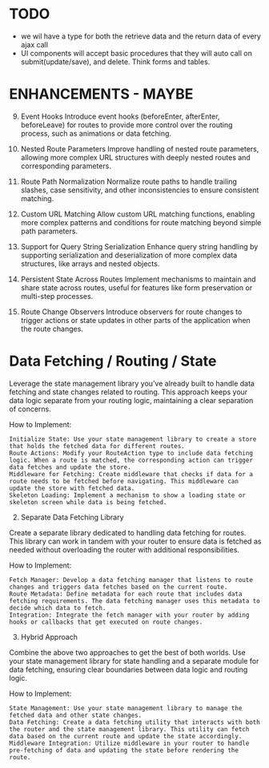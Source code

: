 # TODO

- we wil have a type for both the retrieve data and the return data of every ajax call
- UI components will accept basic procedures that they will auto call on submit(update/save), and delete. Think forms and tables.

# ENHANCEMENTS - MAYBE

9. Event Hooks
   Introduce event hooks (beforeEnter, afterEnter, beforeLeave) for routes to provide more control over the routing process, such as animations or data fetching.

10. Nested Route Parameters
    Improve handling of nested route parameters, allowing more complex URL structures with deeply nested routes and corresponding parameters.

11. Route Path Normalization
    Normalize route paths to handle trailing slashes, case sensitivity, and other inconsistencies to ensure consistent matching.

12. Custom URL Matching
    Allow custom URL matching functions, enabling more complex patterns and conditions for route matching beyond simple path parameters.

13. Support for Query String Serialization
    Enhance query string handling by supporting serialization and deserialization of more complex data structures, like arrays and nested objects.

14. Persistent State Across Routes
    Implement mechanisms to maintain and share state across routes, useful for features like form preservation or multi-step processes.

15. Route Change Observers
    Introduce observers for route changes to trigger actions or state updates in other parts of the application when the route changes.

# Data Fetching / Routing / State

Leverage the state management library you’ve already built to handle data fetching and state changes related to routing. This approach keeps your data logic separate from your routing logic, maintaining a clear separation of concerns.

How to Implement:

    Initialize State: Use your state management library to create a store that holds the fetched data for different routes.
    Route Actions: Modify your RouteAction type to include data fetching logic. When a route is matched, the corresponding action can trigger data fetches and update the store.
    Middleware for Fetching: Create middleware that checks if data for a route needs to be fetched before navigating. This middleware can update the store with fetched data.
    Skeleton Loading: Implement a mechanism to show a loading state or skeleton screen while data is being fetched.

2. Separate Data Fetching Library

Create a separate library dedicated to handling data fetching for routes. This library can work in tandem with your router to ensure data is fetched as needed without overloading the router with additional responsibilities.

How to Implement:

    Fetch Manager: Develop a data fetching manager that listens to route changes and triggers data fetches based on the current route.
    Route Metadata: Define metadata for each route that includes data fetching requirements. The data fetching manager uses this metadata to decide which data to fetch.
    Integration: Integrate the fetch manager with your router by adding hooks or callbacks that get executed on route changes.

3. Hybrid Approach

Combine the above two approaches to get the best of both worlds. Use your state management library for state handling and a separate module for data fetching, ensuring clear boundaries between data logic and routing logic.

How to Implement:

    State Management: Use your state management library to manage the fetched data and other state changes.
    Data Fetching: Create a data fetching utility that interacts with both the router and the state management library. This utility can fetch data based on the current route and update the state accordingly.
    Middleware Integration: Utilize middleware in your router to handle pre-fetching of data and updating the state before rendering the route.
